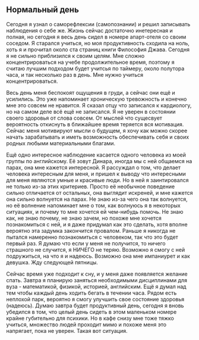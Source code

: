 ## Нормальный день

Сегодня я узнал о саморефлексии (самопознании) и решил записывать наблюдения о себе же. Жизнь сейчас достаточно инетересная и полная, но сегодня я весь день сидел в номере апарт-отеля со своим соседом. Я старался учиться, но моя продуктивность сходила на ноль, хоть я и прочитал около ста страниц книги Философия Джава. Сегодня я не сильно приблизился к своим целям. Мне сложно концентрироваться на учебе продолжительное время, поэтому я считаю лучшим подходом будет учитсья по таймеру, около полутора часа, и так несколько раз в день. Мне нужно учиться концентрироваться.

Весь день меня беспокоят ощущения в груди, а сейчас они ещё и усилились. Это уже напоминает хроническую тревожность и конечно мне это совсем не нравится. Я сказал отцу что записался к кардиологу, но на самом деле всё ещё не записался. Я не уверен в состоянии своего здоровья от слова совсем. От мыслей что сущесвует вероятность откиснуть в ближайшее время теряется вся мотивация. Сейчас меня мотивируют мысли о будущем, я хочу как можно скорее начать зарабатывать и иметь возможность обеспечивать себя и своих родных любыми материальными благами.

Ещё одно интересное наблюдение касается одного человека из моей группы по английскому. Её зовут Динара, иногда мы с ней общаемся на парах, она мне кажется интересной. Я рассуждал о том, что делает человека интересным для меня, и пришел к выводу что интересными для меня являются умные и красивые люди. Но в ней я заинтировался не только из-за этих критериев. Просто её необычное поведение сильно отличается от остальных, она выглядит искреней, и мне кажется она сильно волнуется на парах. Не знаю из-за чего она так волнуется, но её волнение напоминает мне о том, как волнуюсь я в некоторых ситуациях, и почему то мне хочется ей чем-нибудь помочь. Не знаю как, не знаю почему, не знаю зачем, но похоже мне хочется познакомиться с ней, и я даже придумал как это сделать, хотя вполне вероятно эта задумка закончится провалом. Раньше я никогда не пытался намеренно познакомиться с человеком, так что это будет первый раз. Я думаю что если у меня не получится, то ничего страшного не случится, я НИЧЕГО не теряю. Возможно я смогу с ней подружиться, на что я и надеюсь. Возможно она мне импаниурет и как девушка. Жду следующей пятницы.

Сейчас время уже подходит к сну, и у меня даже появляется желание спать. Завтра я планирую заняться необходимыми дисциплинами для вуза - математикой, физикой, историей, английским. Ещё я думал над тем чтобы каждый день ходить бегать в течении часа. Рядом есть неплохой парк, вероятно я смогу улучшить свое состояние здоровья (надеюсь). Думаю завтра будет продуктивный день, сегодня я вновь убедился в том, что целый день сидеть в этом маленьком номере крайне губительно для психики. Но в кафе снизу мне тоже тяжко учиться, множество людей проходит мимо и похоже меня это напрягает, пока не уверен. Такая вот ситуация.
